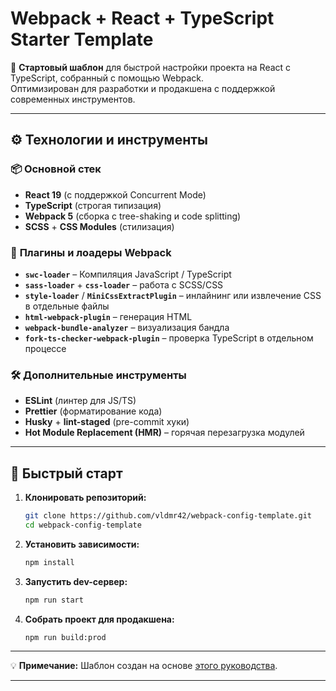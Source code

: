 # Webpack + React + TypeScript Starter Template

🚀 **Стартовый шаблон** для быстрой настройки проекта на React с TypeScript, собранный с помощью Webpack.  
Оптимизирован для разработки и продакшена с поддержкой современных инструментов.

---

## ⚙️ **Технологии и инструменты**

### 📦 **Основной стек**

-   **React 19** (с поддержкой Concurrent Mode)
-   **TypeScript** (строгая типизация)
-   **Webpack 5** (сборка с tree-shaking и code splitting)
-   **SCSS** + **CSS Modules** (стилизация)

### 🔌 **Плагины и лоадеры Webpack**

-   **`swc-loader`** – Компиляция JavaScript / TypeScript
-   **`sass-loader`** + **`css-loader`** – работа с SCSS/CSS
-   **`style-loader`** / **`MiniCssExtractPlugin`** – инлайнинг или извлечение CSS в отдельные файлы
-   **`html-webpack-plugin`** – генерация HTML
-   **`webpack-bundle-analyzer`** – визуализация бандла
-   **`fork-ts-checker-webpack-plugin`** – проверка TypeScript в отдельном процессе

### 🛠 **Дополнительные инструменты**

-   **ESLint** (линтер для JS/TS)
-   **Prettier** (форматирование кода)
-   **Husky** + **lint-staged** (pre-commit хуки)
-   **Hot Module Replacement (HMR)** – горячая перезагрузка модулей

---

## 🚀 **Быстрый старт**

1. **Клонировать репозиторий:**

    ```bash
    git clone https://github.com/vldmr42/webpack-config-template.git
    cd webpack-config-template
    ```

2. **Установить зависимости:**

    ```bash
    npm install
    ```

3. **Запустить dev-сервер:**

    ```bash
    npm run start
    ```

4. **Собрать проект для продакшена:**
    ```bash
    npm run build:prod
    ```

---

💡 **Примечание:** Шаблон создан на основе [этого руководства](https://www.youtube.com/watch?v=acAH2_YT6bs).

---
